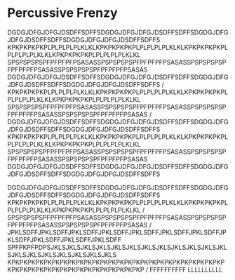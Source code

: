 # Percussive Frenzy

DGDGJDFGJDFGJDSDFFSDFFSDGDGJDFGJDFGJDSDFFSDFFSDGDGJDFGJDFGJDSDFFSDFFSDGDGJDFGJDFGJDSDFFSDFFS
KPKPKPKPKPLPLPLPLPLKLKLKPKPKPKPKPLPLPLPLPLKLKLKPKPKPKPKPLPLPLPLPLKLKLKPKPKPKPKPLPLPLPLPLKLKL
SPSPSPSPSPFPFPFPFPSASASSPSPSPSPSPFPFPFPFPSASASSPSPSPSPSPFPFPFPFPSASASSPSPSPSPSPFPFPFPFPSASAS
DGDGJDFGJDFGJDSDFFSDFFSDGDGJDFGJDFGJDSDFFSDFFSDGDGJDFGJDFGJDSDFFSDFFSDGDGJDFGJDFGJDSDFFSDFFS
/
KPKPKPKPKPLPLPLPLPLKLKLKPKPKPKPKPLPLPLPLPLKLKLKPKPKPKPKPLPLPLPLPLKLKLKPKPKPKPKPLPLPLPLPLKLKL
SPSPSPSPSPFPFPFPFPSASASSPSPSPSPSPFPFPFPFPSASASSPSPSPSPSPFPFPFPFPSASASSPSPSPSPSPFPFPFPFPSASAS
/
DGDGJDFGJDFGJDSDFFSDFFSDGDGJDFGJDFGJDSDFFSDFFSDGDGJDFGJDFGJDSDFFSDFFSDGDGJDFGJDFGJDSDFFSDFFS
KPKPKPKPKPLPLPLPLPLKLKLKPKPKPKPKPLPLPLPLPLKLKLKPKPKPKPKPLPLPLPLPLKLKLKPKPKPKPKPLPLPLPLPLKLKL
SPSPSPSPSPFPFPFPFPSASASSPSPSPSPSPFPFPFPFPSASASSPSPSPSPSPFPFPFPFPSASASSPSPSPSPSPFPFPFPFPSASAS
DGDGJDFGJDFGJDSDFFSDFFSDGDGJDFGJDFGJDSDFFSDFFSDGDGJDFGJDFGJDSDFFSDFFSDGDGJDFGJDFGJDSDFFSDFFS

DGDGJDFGJDFGJDSDFFSDFFSDGDGJDFGJDFGJDSDFFSDFFSDGDGJDFGJDFGJDSDFFSDFFSDGDGJDFGJDFGJDSDFFSDFFS
KPKPKPKPKPLPLPLPLPLKLKLKPKPKPKPKPLPLPLPLPLKLKLKPKPKPKPKPLPLPLPLPLKLKLKPKPKPKPKPLPLPLPLPLKLKL
/
SPSPSPSPSPFPFPFPFPSASASSPSPSPSPSPFPFPFPFPSASASSPSPSPSPSPFPFPFPFPSASASSPSPSPSPSPFPFPFPFPSASAS
/
JPKLSDFFJPKLSDFFJPKLSDFFJPKLSDFFJPKLSDFFJPKLSDFFJPKLSDFFJPKLSDFFJPKLSDFFJPKLSDFFJPKLSDFF
SPFPKPFPDPSJKLSJKLSJKLSJKLSJKLSJKLSJKLSJKLSJKLSJKLSJKLSJKLSJKLSJKLSJKLSJKLSJKLSJKLSJKLS
KPKPKPKPKPKPKPKPKPKPKPKPKPKPKPKPKPKPKPKPKPKPKPKPKPKPKPKPKPKPKPKPKPKPKPKPKPKPKPKPKPKPKPKP
/
FFFFFFFFFF
LLLLLLLLLL

